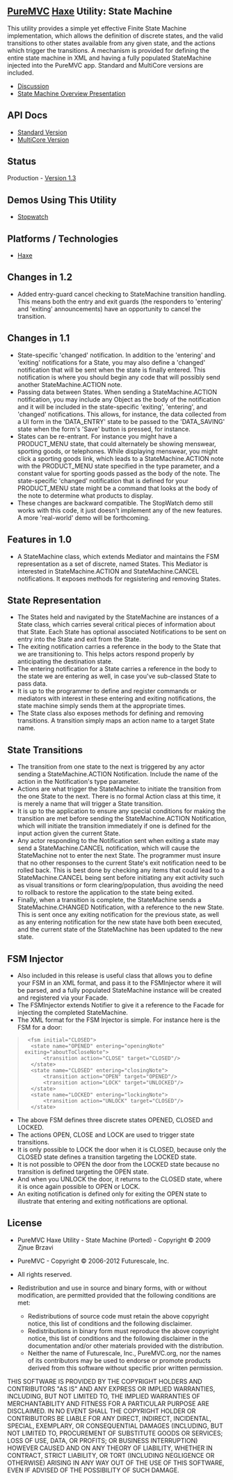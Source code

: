## [PureMVC](http://puremvc.github.com/) [Haxe](https://github.com/PureMVC/puremvc-haxe-standard-framework/wiki) Utility: State Machine
This utility provides a simple yet effective  Finite State Machine implementation, which allows the definition of discrete states, and the valid transitions to other states available from any given state, and the actions which trigger the transitions. A mechanism is provided for defining the entire state machine in XML and having a fully populated StateMachine injected into the PureMVC app. Standard and MultiCore versions are included.

* [Discussion](http://forums.puremvc.org/index.php?topic=889)
* [State Machine Overview Presentation](http://puremvc.tv/#P003/)

## API Docs
* [Standard Version](http://puremvc.org/pages/docs/Haxe/Utility_Haxe_StateMachine/doc-standard/)
* [MultiCore Version](http://puremvc.org/pages/docs/Haxe/Utility_Haxe_StateMachine/doc-multicore/)

## Status
Production - [Version 1.3](https://github.com/PureMVC/puremvc-haxe-util-statemachine/blob/master/VERSION)

## Demos Using This Utility
* [Stopwatch](https://github.com/PureMVC/puremvc-haxe-demo-xinf-stopwatch/wiki)

## Platforms / Technologies
* [Haxe](http://en.wikipedia.org/wiki/Haxe)

## Changes in 1.2
  * Added entry-guard cancel checking to StateMachine transition handling. This means both the entry and exit guards (the responders to 'entering' and 'exiting' announcements) have an opportunity to cancel the transition.

## Changes in 1.1
* State-specific 'changed' notification. In addition to the 'entering' and 'exiting' notifications for a State, you may also define a 'changed' notification that will be sent when the state is finally entered. This notification is where you should begin any code that will possibly send another StateMachine.ACTION note.
* Passing data between States. When sending a StateMachine.ACTION notification, you may include any Object as the body of the notification and it will be included in the state-specific 'exiting', 'entering', and 'changed' notifications. This allows, for instance, the data collected from a UI form in the 'DATA_ENTRY' state to be passed to the 'DATA_SAVING' state when the form's 'Save' button is pressed, for instance.
* States can be re-entrant. For instance you might have a PRODUCT_MENU state, that could alternately be showing menswear, sporting goods, or telephones. While displaying menswear, you might click a sporting goods link, which leads to a StateMachine.ACTION note with the PRODUCT_MENU state specified in the type parameter, and a constant value for sporting goods passed as the body of the note. The state-specific 'changed' notification that is defined for your PRODUCT_MENU state might be a command that looks at the body of the note to determine what products to display.
* These changes are backward compatible. The StopWatch demo still works with this code, it just doesn't implement any of the new features. A more 'real-world' demo will be forthcoming. 

## Features in 1.0
*  A StateMachine class, which extends Mediator and maintains the FSM representation as a set of discrete, named States. This Mediator is interested in StateMachine.ACTION and StateMachine.CANCEL notifications. It exposes methods for regsistering and removing States. 
    
## State Representation
* The States held and navigated by the StateMachine are instances of a State class, which carries several critical pieces of information about that State. Each State has optional associated Notifications to be sent on entry into the State and exit from the State. 
* The exiting notification carries a reference in the body to the State that we are transitioning to. This helps actors respond properly by anticipating the destination state. 
* The entering notification for a State carries a reference in the body to the state we are entering as well, in case you've sub-classed State to pass data.    
* It is up to the programmer to define and register commands or mediators with interest in these entering and exiting notifications, the state machine simply sends them at the appropriate times.
* The State class also exposes methods for defining and removing transitions. A transition simply maps an action name to a target State name. 
    
## State Transitions
* The transition from one state to the next is triggered by any actor sending a StateMachine.ACTION Notification. Include the name of the action in the Notification's type parameter.   
* Actions are what trigger the StateMachine to initiate the transition from the one State to the next. There is no formal Action class at this time, it is merely a name that will trigger a State transition.
* It is up to the application to ensure any special conditions for making the transition are met before sending the StateMachine.ACTION Notification, which will initiate the transition immediately if one is defined for the input action given the current State.  
* Any actor responding to the Notification sent when exiting a state may send a StateMachine.CANCEL notification, which will cause the StateMachine not to enter the next State.  The programmer  must insure that no other responses to the current State's exit notification need to be rolled back. This is best done by checking any items that could lead to a StateMachine.CANCEL being sent before initiating any exit activity such as visual transitions or form clearing/population, thus avoiding the need to rollback to restore the application to the state being exited.  
* Finally, when a transition is complete, the StateMachine sends a StateMachine.CHANGED Notification, with a reference to the new State. This is sent once any exiting notification for the previous state, as well as any entering notification for the new state have both been executed, and the current state of the StateMachine has been updated to the new state.
     
## FSM Injector
  * Also included in this release is useful class that allows you to define your FSM in an XML format, and pass it to the FSMInjector where it will be parsed, and a fully populated StateMachine instance will be created and registered via your Facade. 
* The FSMInjector extends Notifier to give it a reference to the Facade for injecting the completed StateMachine.
* The XML format for the FSM Injector is simple. For instance here is the FSM for a door:

>      <fsm initial="CLOSED">
>  		<state name="OPENED" entering="openingNote" exiting="aboutToCloseNote">
>  			<transition action="CLOSE" target="CLOSED"/>
>  		</state>
>  		<state name="CLOSED" entering="closingNote">
>  			<transition action="OPEN" target="OPENED"/>
>  			<transition action="LOCK" target="UNLOCKED"/>
>  		</state>
>  		<state name="LOCKED" entering="lockingNote">
>  			<transition action="UNLOCK" target="CLOSED"/>
>  		</state>
>  	</fsm>

* The above FSM defines three discrete states OPENED, CLOSED and LOCKED. 
* The actions OPEN, CLOSE and LOCK are used to trigger state transitions. 
* It is only possible to LOCK the door when it is CLOSED, because only the CLOSED state defines a transition targeting the LOCKED state.
* It is not possible to OPEN the door from the LOCKED state because no transition is defined targeting the OPEN state. 
* And when you UNLOCK the door, it returns to the CLOSED state, where it is once again possible to OPEN or LOCK.
* An exiting notification is defined only for exiting the OPEN state to illustrate that entering and exiting notifications are optional.

## License
* PureMVC Haxe Utility - State Machine (Ported) - Copyright © 2009 Zjnue Brzavi 
* PureMVC - Copyright © 2006-2012 Futurescale, Inc.
* All rights reserved.

* Redistribution and use in source and binary forms, with or without modification, are permitted provided that the following conditions are met:

  * Redistributions of source code must retain the above copyright notice, this list of conditions and the following disclaimer.
  * Redistributions in binary form must reproduce the above copyright notice, this list of conditions and the following disclaimer in the documentation and/or other materials provided with the distribution.
  * Neither the name of Futurescale, Inc., PureMVC.org, nor the names of its contributors may be used to endorse or promote products derived from this software without specific prior written permission.

THIS SOFTWARE IS PROVIDED BY THE COPYRIGHT HOLDERS AND CONTRIBUTORS "AS IS" AND ANY EXPRESS OR IMPLIED WARRANTIES, INCLUDING, BUT NOT LIMITED TO, THE IMPLIED WARRANTIES OF MERCHANTABILITY AND FITNESS FOR A PARTICULAR PURPOSE ARE DISCLAIMED. IN NO EVENT SHALL THE COPYRIGHT HOLDER OR CONTRIBUTORS BE LIABLE FOR ANY DIRECT, INDIRECT, INCIDENTAL, SPECIAL, EXEMPLARY, OR CONSEQUENTIAL DAMAGES (INCLUDING, BUT NOT LIMITED TO, PROCUREMENT OF SUBSTITUTE GOODS OR SERVICES; LOSS OF USE, DATA, OR PROFITS; OR BUSINESS INTERRUPTION) HOWEVER CAUSED AND ON ANY THEORY OF LIABILITY, WHETHER IN CONTRACT, STRICT LIABILITY, OR TORT (INCLUDING NEGLIGENCE OR OTHERWISE) ARISING IN ANY WAY OUT OF THE USE OF THIS SOFTWARE, EVEN IF ADVISED OF THE POSSIBILITY OF SUCH DAMAGE.
